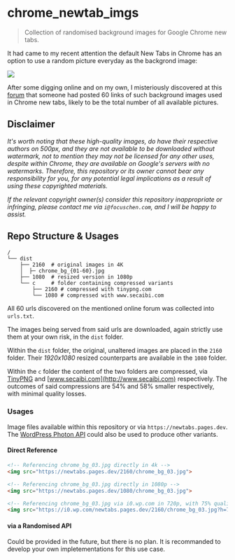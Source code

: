 # chrome_newtab_imgs

> Collection of randomised background images for Google Chrome new tabs.

It had came to my recent attention the default New Tabs in Chrome has an option to use a random picture everyday as the backgrond image:

![](https://i2.wp.com/i.postimg.cc/V1vCs2TN/image.png)

After some digging online and on my own, I misteriously discovered at this [forum](https://tchumim.com/topic/5767/%D7%94%D7%90%D7%9D-%D7%99%D7%A9-%D7%93%D7%A8%D7%9A-%D7%9C%D7%94%D7%95%D7%A8%D7%99%D7%93-%D7%90%D7%AA-%D7%94%D7%AA%D7%9E%D7%95%D7%A0%D7%95%D7%AA-%D7%91%D7%9B%D7%A8%D7%95%D7%9D-%D7%A9%D7%9C-%D7%94%D7%A2%D7%A8%D7%9B%D7%95%D7%AA-%D7%A0%D7%95%D7%A9%D7%90-%D7%94%D7%90%D7%9C%D7%95) that someone had posted 60 links of such background images used in Chrome new tabs, likely to be the total number of all available pictures.

## Disclaimer

*It's worth noting that these high-quality images, do have their respective authors on 500px, and they are not available to be downloaded without watermark, not to mention they may not be licensed for any other uses, despite within Chrome, they are available on Google's servers with no watermarks. Therefore, this repository or its owner cannot bear any responsibility for you, for any potential legal implications as a result of using these copyrighted materials.*

*If the relevant copyright owner(s) consider this repository inappropriate or infringing, please contact me via `i@focuschen.com`, and I will be happy to assist.*

## Repo Structure & Usages

```
/
└── dist
    ├── 2160  # original images in 4K
    │  ├─ chrome_bg_{01-60}.jpg
    ├── 1080  # resized version in 1080p
    └── c     # folder containing compressed variants
        ├── 2160 # compressed with tinypng.com
        └── 1080 # compressed with www.secaibi.com
```

All 60 urls discovered on the mentioned online forum was collected into `urls.txt`.

The images being served from said urls are downloaded, again strictly use them at your own risk, in the `dist` folder.

Within the `dist` folder, the original, unaltered images are placed in the `2160` folder. Their *1920x1080* resized counterparts are available in the `1080` folder.

Within the `c` folder the content of the two folders are compressed, via [TinyPNG](https://tinypng.com) and [www.secaibi.com](http://www.secaibi.com) respectively. The outcomes of said compressions are 54% and 58% smaller respectively, with minimal quality losses.

### Usages

Image files available within this repository or via `https://newtabs.pages.dev`. The [WordPress Photon API](https://developer.wordpress.com/docs/photon/) could also be used to produce other variants.

#### Direct Reference

```html
<!-- Referencing chrome_bg_03.jpg directly in 4k -->
<img src="https://newtabs.pages.dev/2160/chrome_bg_03.jpg">

<!-- Referencing chrome_bg_03.jpg directly in 1080p -->
<img src="https://newtabs.pages.dev/1080/chrome_bg_03.jpg">

<!-- Referencing chrome_bg_03.jpg via i0.wp.com in 720p, with 75% quality -->
<img src="https://i0.wp.com/newtabs.pages.dev/2160/chrome_bg_03.jpg?h=720&quality=75">
```

#### via a Randomised API

Could be provided in the future, but there is no plan. It is recommanded to develop your own impletementations for this use case.